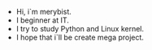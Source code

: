 - Hi, i`m merybist.
- I beginner at IT.
- I try to study Python and Linux kernel.
- I hope that i`ll be create mega project.
